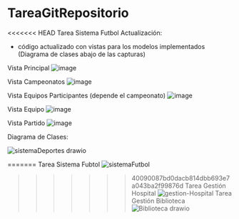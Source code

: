 # TareaGitRepositorio
<<<<<<< HEAD
Tarea Sistema Futbol 
Actualización:
- código actualizado con vistas para los modelos implementados (Diagrama de clases abajo de las capturas)

Vista Principal
![image](https://github.com/user-attachments/assets/6cae5266-c942-4f69-8a85-b24af245c3eb)

Vista Campeonatos
![image](https://github.com/user-attachments/assets/1f03d386-d58c-459f-9e7f-cd05678b9d4d)

Vista Equipos Participantes (depende el campeonato)
![image](https://github.com/user-attachments/assets/7fbd9161-23e1-4095-85ec-254143c36669)

Vista Equipo
![image](https://github.com/user-attachments/assets/7c1e72e6-2203-4228-9feb-cff9f7d841fd)

Vista Partido
![image](https://github.com/user-attachments/assets/bfba5a59-efd6-47aa-bbfd-2b4b3634764b)

Diagrama de Clases:

![sistemaDeportes drawio](https://github.com/user-attachments/assets/26d21e47-f955-45b4-93ee-12e500bf2377)



=======
Tarea Sistema Fubtol
![sistemaFutbol](https://github.com/user-attachments/assets/814423df-cdc5-4fae-b76d-53b935cdd392)
>>>>>>> 40090087bd0dacb814dbb693e7a043ba2f99876d
Tarea Gestión Hospital
![gestion-Hospital](https://github.com/PacchaDavid/TareaGitRepositorio/assets/166522789/af79aedd-4711-4868-a254-92de4c880a43)
Tarea Gestión Biblioteca
![Biblioteca drawio](https://github.com/PacchaDavid/TareaGitRepositorio/assets/166522789/3adbb59d-dfed-46da-b889-b5638c22cf1d)
